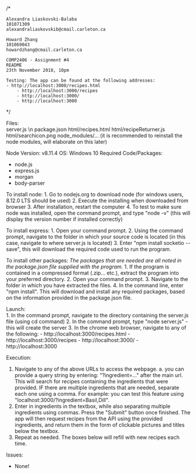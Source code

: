 /*

	Alexandra Liaskovski-Balaba
	101071309
	alexandraliaskovskib@cmail.carleton.ca
	
	Howard Zhang
	101069043
	howardzhang@cmail.carleton.ca
	
	COMP2406 - Assignment #4
	README
	23th November 2018, 10pm
	
	Testing: The app can be found at the following addresses:
	- http://localhost:3000/recipes.html
        - http://localhost:3000/recipes
        - http://localhost:3000/
        - http://localhost:3000
	
*/

Files:				
	server.js \n
	package.json
	html/recipes.html
	html/recipeReturner.js
	html/searchicon.png
	node_modules/... (it is recommended to reinstall the node modules, will elaborate on this later)
				
Node Version:	v8.11.4
OS:		Windows 10
Required Code/Packages:	
- node.js
- express.js
- morgan
- body-parser

To install node:
	1. Go to nodejs.org to download node (for windows users, 8.12.0 LTS should be used)
	2. Execute the installing when downloaded from browser
	3. After installation, restart the computer
	4. To test to make sure node was installed, open the command prompt, and type "node -v" (this will display the version number if installed correctly)

To install express:
	1. Open your command prompt.
	2. Using the command prompt, navigate to the folder in which your source code is located (in this case, navigate to where server.js is located)
	3. Enter "npm install socketio --save", this will download the required code used to run the program.
        
To install other packages:
        *The packages that are needed are all noted in the package.json file supplied with the program.*
        1. If the program is contained in a compressed format (.zip... etc.), extract the program into your preferred directory.
        2. Open your command prompt.
        3. Navigate to the folder in which you have extracted the files.
        4. In the command line, enter "npm install". This will download and install any required packages, based on the information provided in the package.json file.
				

Launch:			
	1. In the command prompt, navigate to the directory containing the server.js file (using cd command)
	2. In the command prompt, type "node server.js" - this will create the server
	3. In the chrome web browser, navigate to any of the following:
            - http://localhost:3000/recipes.html
            - http://localhost:3000/recipes
            - http://localhost:3000/
            - http://localhost:3000


Execution:
			
1. Navigate to any of the above URLs to access the webpage.
	a. you can provide a query string by entering: "?ingredient=..." after the main url. This will search for recipes containing the ingredients that were provided. IF there are multiple ingredients that are needed, separate each one using a comma. For example: you can test this feature using "localhost:3000/?ingredient=Basil,Dill".
2. Enter in ingredients in the textbox, while also separating multiple ingredients using commas. Press the "Submit" button once finished. The app will then request recipes from the API using the provided ingredients, and return them in the form of clickable pictures and titles below the textbox.
3. Repeat as needed. The boxes below will refill with new recipes each time.

Issues:
- None!

